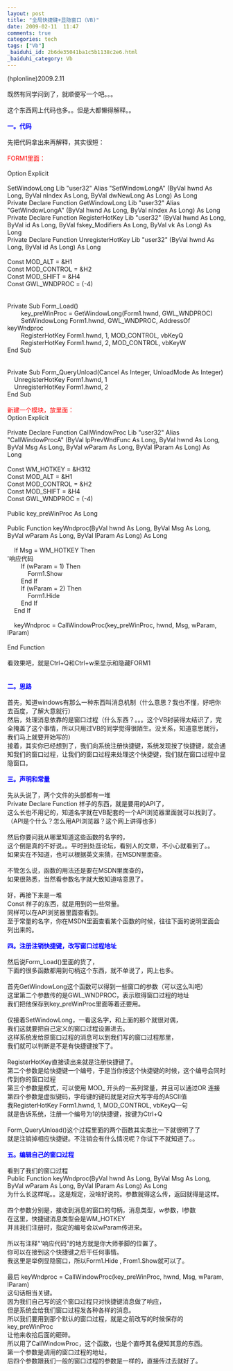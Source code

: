 ```yaml
---
layout: post
title: "全局快捷键+显隐窗口（VB)"
date: 2009-02-11  11:47
comments: true
categories: tech
tags: ["Vb"]
_baiduhi_id: 2b6de35041ba1c5b1138c2e6.html
_baiduhi_category: Vb
---
```


(hplonline)2009.2.11<br/><br/>
既然有同学问到了，就顺便写一个吧。。。<br/><br/>
这个东西网上代码也多。。但是大都懒得解释。。<br/><br/><strong><font color="#0000ff">一。代码</font></strong><br/><br/>
先把代码拿出来再解释，其实很短：<br/><br/><font color="#ff0000">FORM1里面：</font><br/><br/>
Option Explicit<br/><br/>
SetWindowLong Lib "user32" Alias "SetWindowLongA" (ByVal hwnd As Long, ByVal nIndex As Long, ByVal dwNewLong As Long) As Long<br/>
Private Declare Function GetWindowLong Lib "user32" Alias "GetWindowLongA" (ByVal hwnd As Long, ByVal nIndex As Long) As Long<br/>
Private Declare Function RegisterHotKey Lib "user32" (ByVal hwnd As Long, ByVal id As Long, ByVal fskey_Modifiers As Long, ByVal vk As Long) As Long<br/>
Private Declare Function UnregisterHotKey Lib "user32" (ByVal hwnd As Long, ByVal id As Long) As Long<br/><br/>
Const MOD_ALT = &amp;H1<br/>
Const MOD_CONTROL = &amp;H2<br/>
Const MOD_SHIFT = &amp;H4<br/>
Const GWL_WNDPROC = (-4)<br/><br/><br/>
Private Sub Form_Load()<br/>
            key_preWinProc = GetWindowLong(Form1.hwnd, GWL_WNDPROC)<br/>
            SetWindowLong Form1.hwnd, GWL_WNDPROC, AddressOf keyWndproc<br/>
            RegisterHotKey Form1.hwnd, 1, MOD_CONTROL, vbKeyQ<br/>
            RegisterHotKey Form1.hwnd, 2, MOD_CONTROL, vbKeyW<br/>
End Sub<br/><br/><br/>
Private Sub Form_QueryUnload(Cancel As Integer, UnloadMode As Integer)<br/>
        UnregisterHotKey Form1.hwnd, 1<br/>
        UnregisterHotKey Form1.hwnd, 2<br/>
End Sub<br/><font color="#ff0000"><br/>
新建一个模块，放里面：</font><br/>
Option Explicit<br/><br/>
Private Declare Function CallWindowProc Lib "user32" Alias "CallWindowProcA" (ByVal lpPrevWndFunc As Long, ByVal hwnd As Long, ByVal Msg As Long, ByVal wParam As Long, ByVal lParam As Long) As Long<br/><br/>
Const WM_HOTKEY = &amp;H312<br/>
Const MOD_ALT = &amp;H1<br/>
Const MOD_CONTROL = &amp;H2<br/>
Const MOD_SHIFT = &amp;H4<br/>
Const GWL_WNDPROC = (-4)<br/><br/>
Public key_preWinProc As Long<br/><br/>
Public Function keyWndproc(ByVal hwnd As Long, ByVal Msg As Long, ByVal wParam As Long, ByVal lParam As Long) As Long<br/><br/>
        If Msg = WM_HOTKEY Then<br/>
'响应代码<br/>
            If (wParam = 1) Then<br/>
                Form1.Show<br/>
            End If<br/>
            If (wParam = 2) Then<br/>
                Form1.Hide<br/>
            End If<br/>
        End If<br/>
        <br/>
        keyWndproc = CallWindowProc(key_preWinProc, hwnd, Msg, wParam, lParam)<br/>
        <br/>
End Function<br/><br/>
看效果吧，就是Ctrl+Q和Ctrl+w来显示和隐藏FORM1<br/><br/><br/><font color="#0000ff"><strong>二。思路</strong></font><br/><br/>
首先，知道windows有那么一种东西叫消息机制（什么意思？我也不懂，好吧你去百度，了解大意就行）<br/>
然后，处理消息依靠的是窗口过程（什么东西？。。。这个VB封装得太结识了，完全掩盖了这个事情，所以只用过VB的同学觉得很陌生。没关系，知道意思就行，我们马上就要开始写的）<br/>
接着，其实你已经想到了，我们向系统注册快捷键，系统发现按了快捷键，就会通知我们的窗口过程，让我们的窗口过程来处理这个快捷键，我们就在窗口过程中显隐窗口。<br/><br/><font color="#0000ff"><strong>三。声明和常量</strong></font><br/><br/>
先从头说了，两个文件的头部都有一堆<br/>
Private Declare Function 样子的东西，就是要用的API了，<br/>
这么长也不用记的，知道名字就在VB配套的一个API浏览器里面就可以找到了。<br/>
（API是个什么？怎么用API浏览器？这个网上讲得也多）<br/><br/>
然后你要问我从哪里知道这些函数的名字的，<br/>
这个倒是真的不好说。。平时到处逛论坛，看别人的文章，不小心就看到了。。<br/>
如果实在不知道，也可以根据英文来猜，在MSDN里面查。<br/><br/>
不管怎么说，函数的用法还是要在MSDN里面查的，<br/>
如果很熟悉，当然看参数名字就大致知道啥意思了。<br/><br/>
好，再接下来是一堆<br/>
Const 样子的东西，就是用到的一些常量。<br/>
同样可以在API浏览器里面查看到。<br/>
至于常量的名字，你在MSDN里面查看某个函数的时候，往往下面的说明里面会列出来的。<br/><br/><strong><font color="#0000ff">四。注册注销快捷键，改写窗口过程地址</font></strong><br/><br/>
然后说Form_Load()里面的货了，<br/>
下面的很多函数都用到句柄这个东西，就不单说了，网上也多。<br/><br/>
首先GetWindowLong这个函数可以得到一些窗口的参数（可以这么叫吧）<br/>
这里第二个参数传的是GWL_WNDPROC，表示取得窗口过程的地址<br/>
我们把他保存到key_preWinProc里面等着还要用。<br/><br/>
仅接着SetWindowLong，一看这名字，和上面的那个就很对偶，<br/>
我们这就要把自己定义的窗口过程设置进去。<br/>
这样系统发给原窗口过程的消息可以到我们写的窗口过程那里，<br/>
我们就可以判断是不是有快捷键按下了。<br/><br/>
RegisterHotKey直接读出来就是注册快捷键了。<br/>
第二个参数是给快捷键一个编号，于是当你按这个快捷键的时候，这个编号会同时传到你的窗口过程<br/>
第三个参数是模式，可以使用 MOD_ 开头的一系列常量，并且可以通过OR 连接<br/>
第四个参数是虚拟键码，字母键的键码就是对应大写字母的ASCII值<br/>
我RegisterHotKey Form1.hwnd, 1, MOD_CONTROL, vbKeyQ一句<br/>
就是告诉系统，注册一个编号为1的快捷键，按键为Ctrl+Q<br/><br/>
Form_QueryUnload()这个过程里面的两个函数其实类比一下就很明了了<br/>
就是注销掉相应快捷键。不注销会有什么情况呢？你试下不就知道了。。<br/><br/><strong><font color="#0000ff">五。编辑自己的窗口过程</font></strong><br/><br/>
看到了我们的窗口过程<br/>
Public Function keyWndproc(ByVal hwnd As Long, ByVal Msg As Long, ByVal wParam As Long, ByVal lParam As Long) As Long<br/>
为什么长这样呢。。这是规定，没啥好说的。参数就得这么传，返回就得是这样。<br/><br/>
四个参数分别是，接收到消息的窗口的句柄，消息类型，w参数，l参数<br/>
在这里，快捷键消息类型会是WM_HOTKEY<br/>
并且我们注册时，指定的编号会以wParam传进来。<br/><br/>
所以有注释"'响应代码"的地方就是你大师拳脚的位置了。<br/>
你可以在接到这个快捷键之后干任何事情。<br/>
我这里是举例显隐窗口，所以Form1.Hide  , From1.Show就可以了。<br/><br/>
最后  keyWndproc = CallWindowProc(key_preWinProc, hwnd, Msg, wParam, lParam)<br/>
这句话相当关键。<br/>
因为我们自己写的这个窗口过程只对快捷键消息做了响应，<br/>
但是系统会给我们窗口过程发各种各样的消息。<br/>
所以我们要用到那个默认的窗口过程，就是之前改写的时候保存的<br/>
key_preWinProc<br/>
让他来收拾后面的砸碎。<br/>
所以用了CallWindowProc，这个函数，也是个直呼其名便知其意的东西。<br/>
第一个参数是调用的窗口过程的地址，<br/>
后四个参数跟我们一般的窗口过程的参数是一样的，直接传过去就好了。
